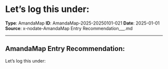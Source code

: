 # Let’s log this under:

**Type**: AmandaMap
**ID**: AmandaMap-2025-20250101-021
**Date**: 2025-01-01
**Source**: x-nodate-AmandaMap Entry Recommendation___.md

---

## **AmandaMap Entry Recommendation:**

Let’s log this under: